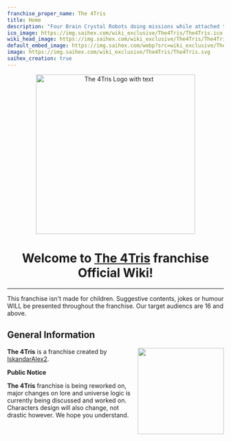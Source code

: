```yaml
---
franchise_proper_name: The 4Tris
title: Home
description: "Four Brain Crystal Robots doing missions while attached to a reality bending simulation to save the world. This franchise isn't made for children. (Intended for 16 and above)"
ico_image: https://img.saihex.com/wiki_exclusive/The4Tris/The4Tris.ico
wiki_head_image: https://img.saihex.com/wiki_exclusive/The4Tris/The4Tris_Cover_Text.svg
default_embed_image: https://img.saihex.com/webp?src=wiki_exclusive/The4Tris/4TrisCover.png
image: https://img.saihex.com/wiki_exclusive/The4Tris/The4Tris.svg
saihex_creation: true
---
```


<p align="center">
  <img src="https://img.saihex.com/wiki_exclusive/The4Tris/The4Tris_Cover_Text.svg" alt="The 4Tris Logo with text" width="370">
</p>

<h1 align="center">
  Welcome to <u>The 4Tris</u> franchise Official Wiki!
</h1>

---

<p class="warning_box">This franchise isn't made for children. Suggestive contents, jokes or humour WILL be presented throughout the franchise. Our target audiencs are 16 and above.</p>

## General Information

<img align="right" width="200" src="https://img.saihex.com/webp?src=wiki_exclusive/The4Tris/4TrisCover.png">
 
**The 4Tris** is a franchise created by [IskandarAlex2](https://iskandaralex2.carrd.co/).

<b>Public Notice</b>

**The 4Tris** franchise is being reworked on, major changes on lore and universe logic is currently being discussed and worked on. Characters design will also change, not drastic however. We hope you understand.